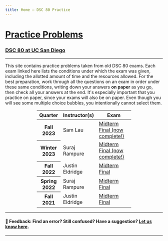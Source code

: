 ```yaml
---
title: Home – DSC 80 Practice
---
```


<h1><a href=''>Practice Problems</a></h1>

<h3><a href='https://dsc80.com'>DSC 80 at UC San Diego</a></h3>

---

This site contains practice problems taken from old DSC 80 exams. Each exam linked here lists the conditions under which the exam was given, including the allotted amount of time and the resources allowed. For the best preparation, work through all the questions on an exam in order under these same conditions, writing down your answers **on paper** as you go, then check all your answers at the end. It's especially important that you practice on paper, since your exams will also be on paper. Even though you will see some multiple choice bubbles, you intentionally cannot select them.

<!-- <div class="alert alert-danger" role="alert"><b>Note</b>: The exam that will be most representative of the Winter 2023 Final Exam is the Spring 2022 Final Exam. The other exams will still provide useful practice, though!</div> -->

<center>
<table class="table" style="width:60%">
    <colgroup>
       <col span="1" style="width: 25%;">
       <col span="1" style="width: 35%;">
       <col span="1" style="width: 40%;">
    </colgroup>
  <thead>
    <tr>
      <th scope="col">Quarter</th>
      <th scope="col">Instructor(s)</th>
      <th scope="col">Exam</th>
    </tr>
  </thead>
  <tbody>
    <tr>
      <th scope="row">Fall 2023</th>
      <td>Sam Lau</td>
      <td><a href='fa23-midterm/index.html'>Midterm</a>
          <br>
          <a href='fa23-final/index.html'>Final (now complete!)</a>
      </td>
    </tr>
    <tr>
      <th scope="row">Winter 2023</th>
      <td>Suraj Rampure</td>
      <td><a href='wi23-midterm/index.html'>Midterm</a>
          <br>
          <a href='wi23-final/index.html'>Final (now complete!)</a>
      </td>
    </tr>
    <tr>
      <th scope="row">Fall 2022</th>
      <td>Justin Eldridge</td>
      <td><a href='fa22-midterm/index.html'>Midterm</a>
          <br>
          <a href='fa22-final/index.html'>Final</a>
      </td>
    </tr>
    <tr>
      <th scope="row">Spring 2022</th>
      <td>Suraj Rampure</td>
      <td><a href='sp22-midterm/index.html'>Midterm</a>
          <br>
          <a href='sp22-final/index.html'>Final</a>
      </td>
    </tr>
    <tr>
      <th scope="row">Fall 2021</th>
      <td>Justin Eldridge</td>
      <td><a href='fa21-midterm/index.html'>Midterm</a>
          <br>
          <a href='fa21-final/index.html'>Final</a>
      </td>
    </tr>
  </tbody>
</table>
</center>

---

#### 👋 Feedback: Find an error? Still confused? Have a suggestion? <a href="https://forms.gle/WZ71FchnXU1K154d7">Let us know here</u></a>.

---
